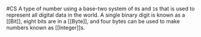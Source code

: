 #CS
A type of number using a base-two system of `0`s and `1`s that is used to represent all digital data in the world. A single binary digit is known as a [[Bit]], eight bits are in a [[Byte]], and four bytes can be used to make numbers known as [[Integer]]s.